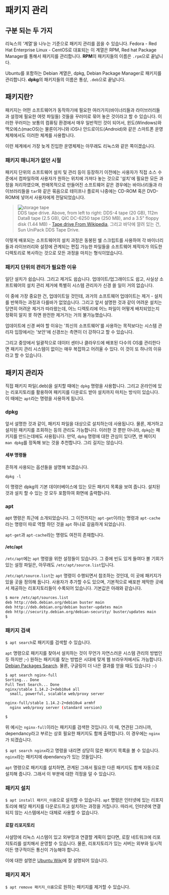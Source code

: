 # 패키지 관리

## 구분 되는 두 가지

리눅스의 '계열'을 나누는 기준으로 패키지 관리를 꼽을 수 있습니다.
Fedora - Red Hat Enterprise Linux - CentOS로 대표되는 이 계열은
RPM, Red hat Package Manager를 통해서 패키지를 관리합니다.
**RPM**의 패키지들의 이름은 `.rpm`으로 끝납니다.

Ubuntu를 포함하는 Debian 계열은, dpkg, Debian Package Manager로
패키지를 관리합니다.
**dpkg**의 패키지들의 이름은 통상, `.deb`으로 끝납니다.

## 패키지란?

패키지는 어떤 소프트웨어가 동작하기에 필요한 여러가지(바이너리들과 라이브러리들과 설정에 필요한 여럿 파일들) 것들을
꾸러미로 묶어 놓은 것이라고 할 수 있습니다. 이러한 꾸러미는 보통의 컴퓨팅 환경에서 매우 일반적인 것이 되어서,
윈도(Windows)와 맥오에스(macOS)는 물론이거니와 iOS나 안드로이드(Android)와 같은 스마트폰 운영체제에서도
이러한 체계를 사용합니다.

이런 체계에서 가장 늦게 진입한 운영체제는 아무래도 리눅스와 같은 쪽이겠습니다.

### 패키지 매니저가 없던 시절

패키지 단위의 소프트웨어 설치 및 관리 등이 등장하기 이전에는 사용자가 직접 소스 수준에서 컴파일하여
사용자가 원하는 위치에 가져다 놓는 것으로 '설치'에 필요한 모든 과정을 처리하였으며,
판매목적으로 만들어진 소프트웨어 같은 경우에는 바이너리들과 라이브러리들을 `tar`와 같은 묶음으로
테이프나 플로피 나중에는 CD-ROM 혹은 DVD-ROM에 넣어서 사용자에게 전달되었습니다.

> ![storage tape](https://upload.wikimedia.org/wikipedia/commons/thumb/3/39/Dds_tape_drive_01.jpg/600px-Dds_tape_drive_01.jpg)  
> DDS tape drive. Above, from left to right: DDS-4 tape (20 GB), 112m Data8 tape (2.5 GB), QIC DC-6250 tape (250 MB), and a 3.5" floppy disk (1.44 MB) - [Tape drive
From Wikipedia](https://en.wikipedia.org/wiki/Tape_drive), 그리고 바닥에 깔려 있는 건, Sun UniPack DDS Tape Drive.

이렇게 배포되는 소프트웨어의
설치 과정은 동봉된 쉘 스크립트를 사용하여 각 바이너리들과 라이브러리와 설정에 관계되는 편집 가능한
파일들을 소프트웨어 제작자가 의도한 디렉토리로 복사하는 것으로 모든 과정을 마치는 형식이었습니다.

### 패키지 단위의 관리가 필요한 이유

일단 설치가 쉽습니다. 그리고 제거도 쉽습니다. 업데이트/업그래이드도 쉽고, 사실상
소프트웨어의 설치 관리 제거에 특별히 시스템 관리자가 신경 쓸 일이 거의 없습니다.

이 중에 가장 중요한 건, 업데이트일 것인데, 과거의 소프트웨어 업데이트는
제거 - 설치를 반복하는 과정과 다를바가 없었습니다. 그리고 앞서 설명한 것과 같이
어려운 설치는 당연히 어려운 제거가 따라왔는데, 어느 디렉토리에 어느 파일이 어떻게
배치되었는지 정확히 알지 못 하면 완전한 제거가는 거의 불가능했습니다.

업데이트에 신경 써야 할 이유는 '최신의 소프트웨어'를 사용하는 목적보다는
시스템 관리자 입장에서는 '보안'에 신경쓰는 측면이 더 강하다고 할 수 있습니다.

그리고 중앙에서 일괄적으로 데이터 센터나 클라우드에 배포된 다수의 OS를 관리한다면
패키지 관리 시스템이 없이는 매우 복잡하고 어려울 수 있다. 이 것이 또 하나의 이유라고 할 수 있습니다.

## 패키지 관리자

직접 패키지 파일(.deb)을 설치할 때에는 `dpkg` 명령을 사용합니다. 그리고 온라인에 있는 리포지토리를 활용하여 패키지를 다운로드 받아 설치까지 마치는 방식이 있습니다. 이 때에는 `apt`라는 명령을 사용하게 됩니다. 

### dpkg

앞서 설명한 것과 같이, 패키지 파일을 대상으로 설치하는데 사용됩니다. 물론, 제거하고 설치된 패키지를 조회하는 등의 관리도 가능합니다. 이러한 것 뿐만 아니라, `dpkg`는 패키지를 만드는데에도 사용됩니다.
만약, `dpkg` 명령에 대한
관심이 있다면, 맨 페이지 `man dpkg`를 정독해 보는 것을 추천합니다. 그리 길지는 않습니다.

#### 세부 명령들

흔하게 사용되는 옵션들을 설명해 보겠습니다.

`dpkg -l`

이 명령은 dpkg의 기본 데이터베이스에 있는 모든 패키지 목록을 보여 줍니다.
설치된 것과 설치 할 수 있는 것 모두 포함하여 화면에 출력합니다.

### apt

apt 명령은 최근에 소개되었습니다. 그 이전까지는 `apt-get`이라는 명령과 `apt-cache`라는 명령이 따로 역할 하던 것을 `apt` 하나로 갈음하게 되었습니다.

`apt-get`과 `apt-cache`라는 명령도 여전히 존재합니다.

#### /etc/apt

`/etc/apt`에는 `apt` 명령을 위한 설정들이 있습니다.
그 중에 빈도 있게 들여다 볼 기회가 있는 설정 파일은, 아무래도
`/etc/apt/source.list`입니다.

`/etc/apt/source.list`는 `apt` 명령이 수행되면서 참조하는 것인데, 이 곳에 패키지가 있을 곳을 정의해 둡니다.
사용자가 추가할 수도 있으며, 기본적으로 배포판 제막한 곳에서
제공하는 리포지토리들이 수록되어 있습니다. 기본값은 아래와 같습니다.

```bash
$ more /etc/apt/sources.list
deb http://deb.debian.org/debian buster main
deb http://deb.debian.org/debian buster-updates main
deb http://security.debian.org/debian-security/ buster/updates main
$
```

### 패키지 검색

`$ apt search`로 패키지를 검색할 수 있습니다.

`apt` 명령으로 패키지를 찾아서 설치하는 것이
무언가 자연스러운 시스템 관리의 방법인 듯 하지만 ;-)
원하는 패키지를 찾는 방법은 시대에 맞게 웹 브라우저에서도 가능합니다.
[Debian Packages Search](https://packages.debian.org/index).
물론, 구글링이 더 나은 결과를 얻을 때도 있습니다 :-)

```bash
$ apt search nginx-full
Sorting... Done
Full Text Search... Done
nginx/stable 1.14.2-2+deb10u4 all
  small, powerful, scalable web/proxy server

nginx-full/stable 1.14.2-2+deb10u4 armhf
  nginx web/proxy server (standard version)

$
```

위 예시는 `nginx-full`이라는 패키지를 검색한 것입니다.
이 때, 연관된 그러니까, dependancy라고 부르는 상호 필요한 패키지도 함께 출력합니다.
이 경우에는 `nginx`가 되겠습니다.

`$ apt search nginx`라고 명령을 내리면 상당히 많은 패키지 목록을 볼 수 있습니다.
`nginx`라는 패키지에 dpendancy가 있는 것들입니다.

`apt` 명령으로 패키지를 설치하면, 관계된 그래서 필요한 다른 패키지도 함께 자동으로 설치해 줍니다.
그래서 이 부분에 대한 걱정을 덜 수 있습니다.

### 패키지 설치

`$ apt install 패키지_이름`으로 설치할 수 있습니다.
`apt` 명령은 인터넷에 있는 리포지토리에 해당 패키지를 다운로드하고 설치하는 과정을 거칩니다.
따라서, 인터넷에 연결되지 않는 시스템에서는 대체로 사용할 수 없습니다.

#### 로칼 리포지토리

사설망에 리눅스 시스템이 있고 외부망과 연결할 계획이 없다면, 로칼 네트워크에 리포지토리를
설치해서 운영할 수 있습니다. 물론, 리포지토리가 있는 서버는 외부와 일시적이든 영구적이든
통신이 가능해야 합니다.

이에 대한 설명은 [Ubuntu Wiki](https://help.ubuntu.com/community/Repositories/Personal)에
잘 설명되어 있습니다.

### 패키지 제거

`$ apt remove 패키지_이름`으로 원하는 패키지를 제거할 수 있습니다.

